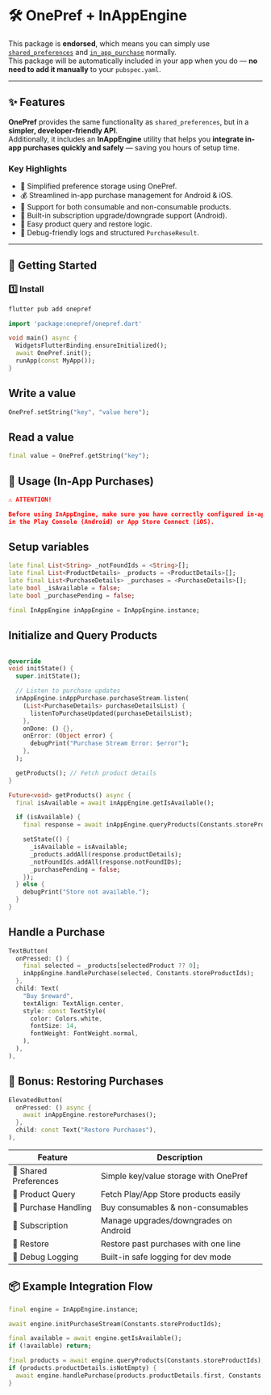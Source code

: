 # 🛠️ OnePref + InAppEngine

This package is **endorsed**, which means you can simply use [`shared_preferences`](https://pub.dev/packages/shared_preferences) and [`in_app_purchase`](https://pub.dev/packages/in_app_purchase) normally.  
This package will be automatically included in your app when you do — **no need to add it manually** to your `pubspec.yaml`.

---

## ✨ Features

**OnePref** provides the same functionality as `shared_preferences`, but in a **simpler, developer-friendly API**.  
Additionally, it includes an **InAppEngine** utility that helps you **integrate in-app purchases quickly and safely** — saving you hours of setup time.

### Key Highlights
- 🚀 Simplified preference storage using OnePref.
- 💰 Streamlined in-app purchase management for Android & iOS.
- 🧾 Support for both consumable and non-consumable products.
- 🔁 Built-in subscription upgrade/downgrade support (Android).
- 🧩 Easy product query and restore logic.
- 🧠 Debug-friendly logs and structured `PurchaseResult`.

---

## 🚀 Getting Started

### 1️⃣ Install

```bash
flutter pub add onepref
```

```dart
import 'package:onepref/onepref.dart' 
```

```dart
void main() async {
  WidgetsFlutterBinding.ensureInitialized();
  await OnePref.init();
  runApp(const MyApp());
}
```

## Write a value

```dart
OnePref.setString("key", "value here");
```

## Read a value

```dart
final value = OnePref.getString("key");
```

## 🛒 Usage (In-App Purchases)

```json
⚠️ ATTENTION!

Before using InAppEngine, make sure you have correctly configured in-app purchases
in the Play Console (Android) or App Store Connect (iOS).
```
## Setup variables

```dart 
late final List<String> _notFoundIds = <String>[];
late final List<ProductDetails> _products = <ProductDetails>[];
late final List<PurchaseDetails> _purchases = <PurchaseDetails>[];
late bool _isAvailable = false;
late bool _purchasePending = false;

final InAppEngine inAppEngine = InAppEngine.instance;
```

## Initialize and Query Products

```dart 

@override
void initState() {
  super.initState();

  // Listen to purchase updates
  inAppEngine.inAppPurchase.purchaseStream.listen(
    (List<PurchaseDetails> purchaseDetailsList) {
      listenToPurchaseUpdated(purchaseDetailsList);
    },
    onDone: () {},
    onError: (Object error) {
      debugPrint("Purchase Stream Error: $error");
    },
  );

  getProducts(); // Fetch product details
}

Future<void> getProducts() async {
  final isAvailable = await inAppEngine.getIsAvailable();

  if (isAvailable) {
    final response = await inAppEngine.queryProducts(Constants.storeProductIds);

    setState(() {
      _isAvailable = isAvailable;
      _products.addAll(response.productDetails);
      _notFoundIds.addAll(response.notFoundIDs);
      _purchasePending = false;
    });
  } else {
    debugPrint("Store not available.");
  }
}
```

## Handle a Purchase

```dart
TextButton(
  onPressed: () {
    final selected = _products[selectedProduct ?? 0];
    inAppEngine.handlePurchase(selected, Constants.storeProductIds);
  },
  child: Text(
    "Buy $reward",
    textAlign: TextAlign.center,
    style: const TextStyle(
      color: Colors.white,
      fontSize: 14,
      fontWeight: FontWeight.normal,
    ),
  ),
),
```

## 🧩 Bonus: Restoring Purchases

```dart
ElevatedButton(
  onPressed: () async {
    await inAppEngine.restorePurchases();
  },
  child: const Text("Restore Purchases"),
),
```


| Feature               | Description                           |
| --------------------- | ------------------------------------- |
| 🔹 Shared Preferences | Simple key/value storage with OnePref |
| 🔹 Product Query      | Fetch Play/App Store products easily  |
| 🔹 Purchase Handling  | Buy consumables & non-consumables     |
| 🔹 Subscription       | Manage upgrades/downgrades on Android |
| 🔹 Restore            | Restore past purchases with one line  |
| 🔹 Debug Logging      | Built-in safe logging for dev mode    |


## 📦 Example Integration Flow

```dart
final engine = InAppEngine.instance;

await engine.initPurchaseStream(Constants.storeProductIds);

final available = await engine.getIsAvailable();
if (!available) return;

final products = await engine.queryProducts(Constants.storeProductIds);
if (products.productDetails.isNotEmpty) {
  await engine.handlePurchase(products.productDetails.first, Constants.storeProductIds);
}
```